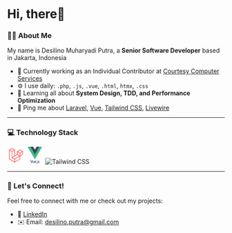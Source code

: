 # Hi, there👋

### 👨‍💻 About Me
My name is Desilino Muharyadi Putra, a **Senior Software Developer** based in Jakarta, Indonesia

- 🏢 Currently working as an Individual Contributor at [Courtesy Computer Services](https://courtesycs.com/)
- ⚙️ I use daily: `.php`, `.js`, `.vue`, `.html`, `htmx`, `.css`
- 🌱 Learning all about **System Design, TDD, and Performance Optimization**
- 💬 Ping me about [Laravel](https://laravel.com), [Vue](https://vuejs.org), [Tailwind CSS](https://tailwindcss.com), [Livewire](https://laravel-livewire.com)


---

### 💻 Technology Stack
<p>
  <img src="https://raw.githubusercontent.com/laravel/art/d5f5e725c27f877ed032225fe0b00afee9337d0f/laravel-logo.svg" alt="Laravel" width="40" height="40"/>
  <img src="https://raw.githubusercontent.com/devicons/devicon/master/icons/vuejs/vuejs-original-wordmark.svg" alt="Vue.js" width="40" height="40"/>
  <img src="https://www.vectorlogo.zone/logos/tailwindcss/tailwindcss-icon.svg" alt="Tailwind CSS" width="40" height="40"/>
</p>

---

### 💬 Let's Connect!
Feel free to connect with me or check out my projects:
- 💼 [LinkedIn](https://linkedin.com/in/desilino)  
- ✉️ Email: [desilino.putra@gmail.com](mailto:desilino.putra@gmail.com)
